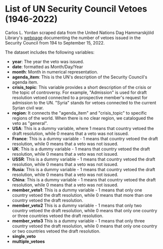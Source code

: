 # List of UN Security Council Vetoes (1946-2022)

Carlos L. Yordan scraped data from the United Nations Dag Hammarskjöld Library's [webpage](https://research.un.org/en/docs/sc/quick/veto) documenting the number of vetoes issued in the Security Council from 194 to September 15, 2022.

The dataset includes the following variables:

- **year**: The year the veto was issued.
- **date**: formatted as Month/Day/Year
- **month**: Month in numerical representation.
- **agenda_item**: This is the UN's description of the Security Council's agenda item. 
- **crisis_topic**: This variable provides a short description of the crisis or the topic of controversy. For example, "Admission" is used for draft resolution vetoed connected to a prospective member's request for admission to the UN. "Syria" stands for vetoes connected to the current Syrian civil war.
- **region**: It connects the "agenda_item" and "crisis_topic" to specific regions of the world. When there is no clear region, we catalogued the veto as "general".
- **USA**: This is a dummy variable, where 1 means that country vetoed the draft resolution, while 0 means that a veto was not issued.
- **France**: This is a dummy variable - 1 means that country vetoed the draft resolution, while 0 means that a veto was not issued.
- **UK**: This is a dummy variable - 1 means that country vetoed the draft resolution, while 0 means that a veto was not issued. 
- **USSR**: This is a dummy variable -  1 means that country vetoed the draft resolution, while 0 means that a veto was not issued.
- **Rusia**: This is a dummy variable - 1 means that country vetoed the draft resolution, while 0 means that a veto was not issued.
- **China**: This is a dummy variable - 1 means that country vetoed the draft resolution, while 0 means that a veto was not issued.
- **member_veto1**: This is a dummy variable - 1 means that only one country vetoed the draft resolution, while 0 means that more than one country vetoed the draft resolution.
- **member_veto2** This is a dummy variable - 1 means that only two country vetoed the draft resolution, while 0 means that only one country or three countries vetoed the draft resolution.
- **member_veto3** This is a dummy variable - 1 means that only three country vetoed the draft resolution, while 0 means that only one country or two countries vetoed the draft resolution.
- **single_veto**
- **multiple_vetoes**
